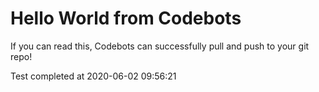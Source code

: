 # Hello World from Codebots

If you can read this, Codebots can successfully pull and push to your git repo!

Test completed at 2020-06-02 09:56:21